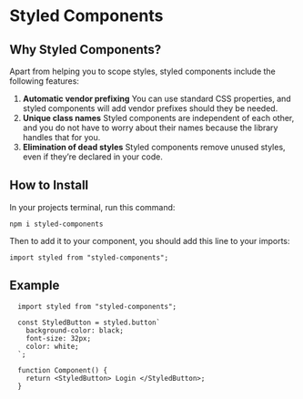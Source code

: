 # Styled Components

## Why Styled Components?

Apart from helping you to scope styles, styled components include the following features:

1. **Automatic vendor prefixing**
   You can use standard CSS properties, and styled components will add vendor prefixes should they be needed.
2. **Unique class names**
   Styled components are independent of each other, and you do not have to worry about their names because the library handles that for you.
3. **Elimination of dead styles**
   Styled components remove unused styles, even if they’re declared in your code.

## How to Install

In your projects terminal, run this command:

    npm i styled-components

Then to add it to your component, you should add this line to your imports:

    import styled from "styled-components";

## Example

```
  import styled from "styled-components";

  const StyledButton = styled.button`
    background-color: black;
    font-size: 32px;
    color: white;
  `;

  function Component() {
    return <StyledButton> Login </StyledButton>;
  }
```
